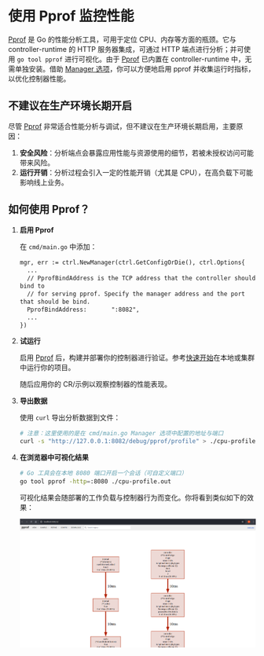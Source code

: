 # 使用 Pprof 监控性能

[Pprof][github] 是 Go 的性能分析工具，可用于定位 CPU、内存等方面的瓶颈。它与 controller-runtime 的 HTTP 服务器集成，可通过 HTTP 端点进行分析；并可使用 `go tool pprof` 进行可视化。由于 [Pprof][github] 已内置在 controller-runtime 中，无需单独安装。借助 [Manager 选项][manager-options-doc]，你可以方便地启用 pprof 并收集运行时指标，以优化控制器性能。

<aside class="note warning">
<h1>不建议在生产环境长期开启</h1>

尽管 [Pprof][github] 非常适合性能分析与调试，但不建议在生产环境长期启用，主要原因：

1. **安全风险**：分析端点会暴露应用性能与资源使用的细节，若被未授权访问可能带来风险。
2. **运行开销**：分析过程会引入一定的性能开销（尤其是 CPU），在高负载下可能影响线上业务。

</aside>

## 如何使用 Pprof？

1. **启用 Pprof**

    在 `cmd/main.go` 中添加：

    ```golang
    mgr, err := ctrl.NewManager(ctrl.GetConfigOrDie(), ctrl.Options{
      ...
      // PprofBindAddress is the TCP address that the controller should bind to
      // for serving pprof. Specify the manager address and the port that should be bind.
      PprofBindAddress:       ":8082",
      ...
    })
    ```

2. **试运行**

    启用 [Pprof][github] 后，构建并部署你的控制器进行验证。参考[快速开始][quick-start-run-it]在本地或集群中运行你的项目。

    随后应用你的 CR/示例以观察控制器的性能表现。

3. **导出数据**

    使用 `curl` 导出分析数据到文件：

    ```bash
    # 注意：这里使用的是在 cmd/main.go Manager 选项中配置的地址与端口
    curl -s "http://127.0.0.1:8082/debug/pprof/profile" > ./cpu-profile.out
    ```

4. **在浏览器中可视化结果**

    ```bash
    # Go 工具会在本地 8080 端口开启一个会话（可自定义端口）
    go tool pprof -http=:8080 ./cpu-profile.out
    ```

    可视化结果会随部署的工作负载与控制器行为而变化。你将看到类似如下的效果：

    ![pprof-result-visualization](./images/pprof-result-visualization.png)

[manager-options-doc]: https://pkg.go.dev/sigs.k8s.io/controller-runtime/pkg/manager
[quick-start-run-it]: ../quick-start.md#test-it-out
[github]: https://github.com/google/pprof
